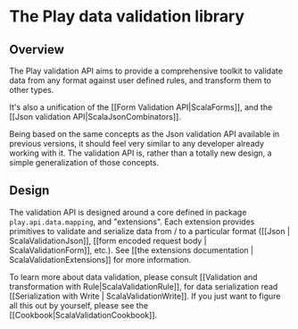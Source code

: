 # The Play data validation library

## Overview

The Play validation API aims to provide a comprehensive toolkit to validate data from any format against user defined rules, and transform them to other types.

It's also a unification of the [[Form Validation API|ScalaForms]], and the [[Json validation API|ScalaJsonCombinators]].

Being based on the same concepts as the Json validation API available in previous versions, it should feel very similar to any developer already working with it. The validation API is, rather than a totally new design, a simple generalization of those concepts.

## Design

The validation API is designed around a core defined in package `play.api.data.mapping`, and "extensions". Each extension provides primitives to validate and serialize data from / to a particular format ([[Json | ScalaValidationJson]], [[form encoded request body | ScalaValidationForm]], etc.). See [[the extensions documentation | ScalaValidationExtensions]] for more information.

To learn more about data validation, please consult [[Validation and transformation with Rule|ScalaValidationRule]], for data serialization read [[Serialization with Write | ScalaValidationWrite]]. If you just want to figure all this out by yourself, please see the [[Cookbook|ScalaValidationCookbook]].
